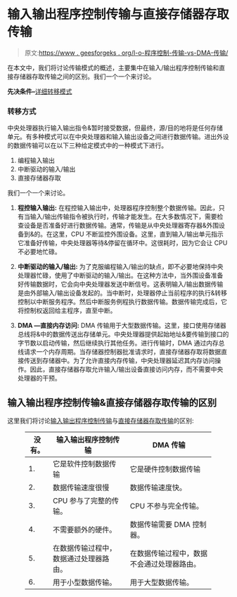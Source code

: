 # 输入输出程序控制传输与直接存储器存取传输

> 原文:[https://www . geesforgeks . org/I-o-程序控制-传输-vs-DMA-传输/](https://www.geeksforgeeks.org/i-o-program-controlled-transfer-vs-dma-transfer/)

在本文中，我们将讨论传输模式的概述，主要集中在输入/输出程序控制传输和直接存储器存取传输之间的区别。我们一个一个来讨论。

**先决条件–**[详细转移模式](https://www.geeksforgeeks.org/io-interface-interrupt-dma-mode/)

### **转移方式**

中央处理器执行输入输出指令&暂时接受数据，但最终，源/目的地将是任何存储单元。有多种模式可以在中央处理器和输入输出设备之间进行数据传输。进出外设的数据传输可以在以下三种给定模式中的一种模式下进行。

1.  编程输入输出
2.  中断驱动的输入/输出
3.  直接存储器存取

我们一个一个来讨论。

1.  **程控输入输出:**
    在程控输入输出中，处理器程序控制整个数据传输。因此，只有当输入/输出传输指令被执行时，传输才能发生。在大多数情况下，需要检查设备是否准备好进行数据传输。通常，传输是从中央处理器寄存器&外围设备到&的。在这里，CPU 不断监控外围设备。这里，直到输入/输出单元指示它准备好传输，中央处理器等待&停留在循环中。这很耗时，因为它会让 CPU 不必要地忙碌。

2.  **中断驱动的输入/输出:**
    为了克服编程输入/输出的缺点，即不必要地保持中央处理器忙碌，使用了中断驱动的输入/输出。在这种方法中，当外围设备准备好传输数据时，它会向中央处理器发送中断信号。这表明输入/输出数据传输是由外部输入/输出设备发起的。当中断时，处理器停止当前程序的执行&转移控制以中断服务程序。然后中断服务例程执行数据传输。数据传输完成后，它将控制权返回给主程序，直至中断。

3.  **DMA —直接内存访问:**
    DMA 传输用于大型数据传输。这里，接口使用存储器总线将&中的数据传送出存储单元。中央处理器提供起始地址&要传输到接口的字节数以启动传输，然后继续执行其他任务。进行传输时，DMA 通过内存总线请求一个内存周期。当存储器控制器批准请求时，直接存储器存取将数据直接传送到存储器中。为了允许直接内存传输，中央处理器延迟其内存访问操作。因此，直接存储器存取允许输入/输出设备直接访问内存，而不需要中央处理器的干预。

## **输入输出程序控制传输&直接存储器存取传输**的区别

这里我们将讨论[输入输出程序控制传输](https://www.geeksforgeeks.org/io-interface-interrupt-dma-mode/)与[直接存储器存取传输](https://www.geeksforgeeks.org/direct-access-media-dma-controller-in-computer-architecture/)的区别:

<figure class="table">

| 没有。 | **输入输出程序控制传输** | **DMA 传输** |
| --- | --- | --- |
| 1. | 它是软件控制数据传输 | 它是硬件控制数据传输 |
| 2. | 数据传输速度很慢 | 数据传输速度快。 |
| 3. | CPU 参与了完整的传输。 | CPU 不参与完全传输。 |
| 4. | 不需要额外的硬件。 | 数据传输需要 DMA 控制器。 |
| 5. | 在数据传输过程中，数据通过处理器路由。 | 在数据传输过程中，数据不会通过处理器路由。 |
| 6. | 用于小型数据传输。 | 用于大型数据传输。 |

</figure>
